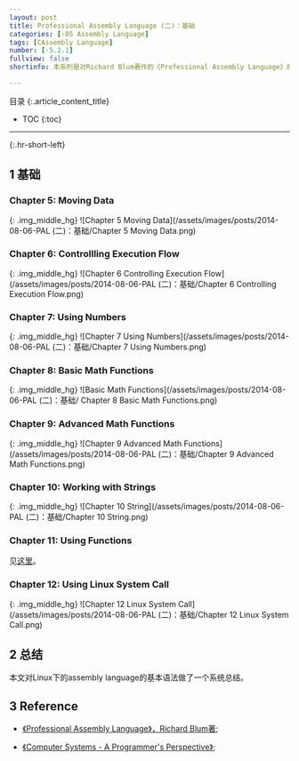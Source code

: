 ```yaml
---
layout: post
title: Professional Assembly Language (二)：基础
categories: [-05 Assembly Language]
tags: [CAssembly Language]
number: [-5.2.1]
fullview: false
shortinfo: 本系列是对Richard Blum著作的《Professional Assembly Language》的读书总结。本文是第1篇笔记《Professional Assembly Language (一)：入门》。

---
```

目录
{:.article_content_title}


* TOC
{:toc}

---
{:.hr-short-left}

## 1 基础 ##

### Chapter 5: Moving Data ###

{: .img_middle_hg}
![Chapter 5 Moving Data](/assets/images/posts/2014-08-06-PAL (二)：基础/Chapter 5 Moving Data.png)


### Chapter 6: Controllling Execution Flow ###

{: .img_middle_hg}
![Chapter 6 Controlling Execution Flow](/assets/images/posts/2014-08-06-PAL (二)：基础/Chapter 6 Controlling Execution Flow.png)

### Chapter 7: Using Numbers ###

{: .img_middle_hg}
![Chapter 7 Using Numbers](/assets/images/posts/2014-08-06-PAL (二)：基础/Chapter 7 Using Numbers.png)


### Chapter 8: Basic Math Functions ###

{: .img_middle_hg}
![Basic Math Functions](/assets/images/posts/2014-08-06-PAL (二)：基础/
Chapter 8 Basic Math Functions.png)

### Chapter 9: Advanced Math Functions ###


{: .img_middle_hg}
![Chapter 9 Advanced Math Functions](/assets/images/posts/2014-08-06-PAL (二)：基础/Chapter 9 Advanced Math Functions.png)

### Chapter 10: Working with Strings ##

{: .img_middle_hg}
![Chapter 10 String](/assets/images/posts/2014-08-06-PAL (二)：基础/Chapter 10 String.png)

### Chapter 11: Using Functions ##

见[这里]({{site.baseurl}}/-05%20assembly%20language/2014/08/04/%E6%B1%87%E7%BC%96%E8%AF%AD%E8%A8%80-(%E5%9B%9B)-C%E8%AF%AD%E8%A8%80%E5%92%8C%E6%B1%87%E7%BC%96.html#section-3)。

### Chapter 12: Using Linux System Call ##

{: .img_middle_hg}
![Chapter 12 Linux System Call](/assets/images/posts/2014-08-06-PAL (二)：基础/Chapter 12 Linux System Call.png)

## 2 总结 ##

本文对Linux下的assembly language的基本语法做了一个系统总结。

## 3 Reference ##

- [《Professional Assembly Language》，Richard Blum著](https://www.amazon.com/Professional-Assembly-Language-Richard-Blum/dp/0764579010);

- [《Computer Systems - A Programmer's Perspective》](https://www.amazon.com/Computer-Systems-Programmers-Perspective-2nd/dp/0136108040);



